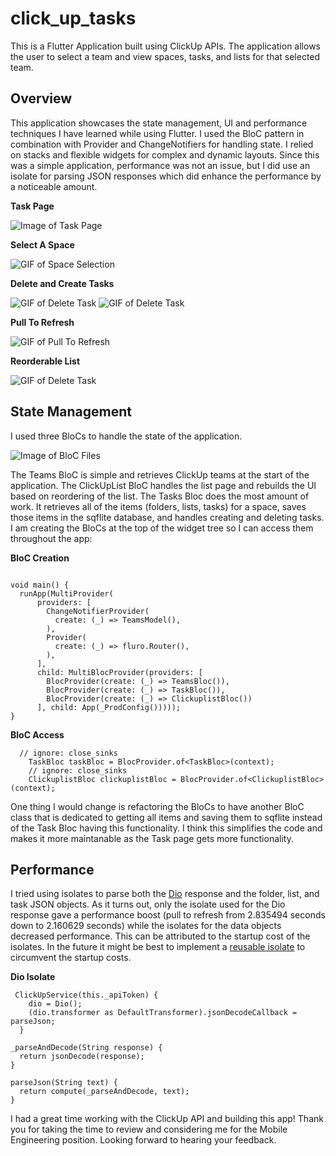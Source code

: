 # click_up_tasks

This is a Flutter Application built using ClickUp APIs. The application allows the user to select a team and view spaces, tasks, and lists for that selected team. 

## Overview

This application showcases the state management, UI and performance techniques I have learned while using Flutter. I used the BloC pattern in combination with Provider and ChangeNotifiers for handling state. I relied on stacks and flexible widgets for complex and dynamic layouts. Since this was a simple application, performance was not an issue, but I did use an isolate for parsing JSON responses which did enhance the performance by a noticeable amount. 


**Task Page**

![Image of Task Page](https://user-images.githubusercontent.com/44235716/92432305-63fe0380-f15f-11ea-9a22-2ebc5793eb9d.jpeg)

**Select A Space**

![GIF of Space Selection](https://media.giphy.com/media/d8PjnAeXTp5Gz9FuFg/giphy.gif)


**Delete and Create Tasks**


![GIF of Delete Task](https://media.giphy.com/media/icJbEqDUhRdwrFJQvF/giphy.gif) ![GIF of Delete Task](https://media.giphy.com/media/IfluM9ySfX3lwQSls1/giphy.gif)


**Pull To Refresh**

![GIF of Pull To Refresh ](https://media.giphy.com/media/co0G1n3HcKbMrD2WUr/giphy.gif)

**Reorderable List**

![GIF of Delete Task](https://media.giphy.com/media/eidSgtngJj6bOMNgH0/giphy.gif)


## State Management 

I used three BloCs to handle the state of the application. 

![Image of BloC Files](https://user-images.githubusercontent.com/44235716/92431340-e6d18f00-f15c-11ea-8ff8-b9837bc42b4c.png)

The Teams BloC is simple and retrieves ClickUp teams at the start of the application. The ClickUpList BloC handles the list page and rebuilds the UI based on reordering of the list. The Tasks Bloc does the most amount of work. It retrieves all of the items (folders, lists, tasks) for a space, saves those items in the sqflite database, and handles creating and deleting tasks. I am creating the BloCs at the top of the widget tree so I can access them throughout the app:


**BloC Creation**
```

void main() {
  runApp(MultiProvider(
      providers: [
        ChangeNotifierProvider(
          create: (_) => TeamsModel(),
        ),
        Provider(
          create: (_) => fluro.Router(),
        ),
      ],
      child: MultiBlocProvider(providers: [
        BlocProvider(create: (_) => TeamsBloc()),
        BlocProvider(create: (_) => TaskBloc()),
        BlocProvider(create: (_) => ClickuplistBloc())
      ], child: App(_ProdConfig()))));
}
```
**BloC Access**
```
  // ignore: close_sinks
    TaskBloc taskBloc = BlocProvider.of<TaskBloc>(context);
    // ignore: close_sinks
    ClickuplistBloc clickuplistBloc = BlocProvider.of<ClickuplistBloc>(context);
```

One thing I would change is refactoring the BloCs to have another BloC class that is dedicated to getting all items and saving them to sqflite instead of the Task Bloc having this functionality. I think this simplifies the code and makes it more maintanable as the Task page gets more functionality. 


## Performance 

I tried using isolates to parse both the [Dio](https://pub.dev/packages/dio) response and the folder, list, and task JSON objects. As it turns out, only the isolate used for the Dio response gave a performance boost (pull to refresh from 2.835494 seconds down to 2.160629 seconds) while the isolates for the data objects decreased performance. This can be attributed to the startup cost of the isolates. In the future it might be best to implement a [reusable isolate](https://cretezy.com/2020/flutter-fast-json) to circumvent the startup costs.


**Dio Isolate**

```
 ClickUpService(this._apiToken) {
    dio = Dio();
    (dio.transformer as DefaultTransformer).jsonDecodeCallback = parseJson;
  }

_parseAndDecode(String response) {
  return jsonDecode(response);
}

parseJson(String text) {
  return compute(_parseAndDecode, text);
}
```



I had a great time working with the ClickUp API and building this app! Thank you for taking the time to review and considering me for the Mobile Engineering position. Looking forward to hearing your feedback. 



